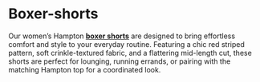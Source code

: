 # Boxer-shorts
Our women’s Hampton <a href="https://altairthelabel.com/products/matching-beachwear-set-hampton-shorts-strawberry"><b>boxer shorts</b></a> are designed to bring effortless comfort and style to your everyday routine. Featuring a chic red striped pattern, soft crinkle-textured fabric, and a flattering mid-length cut, these shorts are perfect for lounging, running errands, or pairing with the matching Hampton top for a coordinated look.
